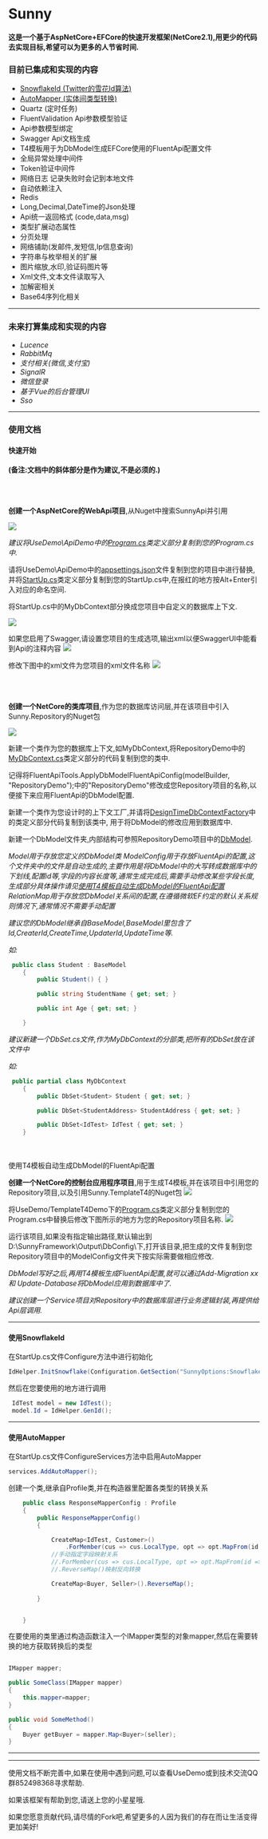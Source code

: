 # Sunny
**这是一个基于AspNetCore+EFCore的快速开发框架(NetCore2.1),用更少的代码去实现目标,希望可以为更多的人节省时间.**


### 目前已集成和实现的内容

- <a href="#snowflakeId">SnowflakeId (Twitter的雪花Id算法)</a>
- <a href="#autoMapper">AutoMapper (实体间类型转换)</a>
- Quartz (定时任务)
- FluentValidation Api参数模型验证
- Api参数模型绑定
- Swagger Api文档生成
- T4模板用于为DbModel生成EFCore使用的FluentApi配置文件
- 全局异常处理中间件
- Token验证中间件
- 网络日志 记录失败时会记到本地文件
- 自动依赖注入
- Redis
- Long,Decimal,DateTime的Json处理
- Api统一返回格式 (code,data,msg)
- 类型扩展动态属性
- 分页处理
- 网络铺助(发邮件,发短信,Ip信息查询)
- 字符串与枚举相关的扩展
- 图片缩放,水印,验证码图片等
- Xml文件,文本文件读取写入
- 加解密相关
- Base64序列化相关

---

### 未来打算集成和实现的内容

- *Lucence*
- *RabbitMq*
- *支付相关(微信,支付宝)*
- *SignalR*
- *微信登录*
- *基于Vue的后台管理UI*
- *Sso*

---  

### 使用文档

#### 快速开始


**(备注:文档中的斜体部分是作为建议,不是必须的.)**

<br/>
<br/>

**创建一个AspNetCore的WebApi项目**,从Nuget中搜索SunnyApi并引用

![](Doc/packApi.png)


*建议将UseDemo\ApiDemo中的[Program.cs](https://github.com/MackYang/Sunny/blob/master/UseDemo/ApiDemo/Program.cs)类定义部分复制到您的Program.cs中.*

请将UseDemo\ApiDemo中的[appsettings.json](https://github.com/MackYang/Sunny/tree/master/UseDemo/ApiDemo/appsettings.json)文件复制到您的项目中进行替换,并将[StartUp.cs](https://github.com/MackYang/Sunny/tree/master/UseDemo/ApiDemo/Startup.cs)类定义部分复制到您的StartUp.cs中,在报红的地方按Alt+Enter引入对应的命名空间.


将StartUp.cs中的MyDbContext部分换成您项目中自定义的数据库上下文.

![](Doc/myDbContext.png)


如果您启用了Swagger,请设置您项目的生成选项,输出xml以便SwaggerUI中能看到Api的注释内容
![](Doc/commentXml.png)


修改下图中的xml文件为您项目的xml文件名称
![](Doc/swaggerXml.png)

<br/>
<br/>

**创建一个NetCore的类库项目**,作为您的数据库访问层,并在该项目中引入Sunny.Repository的Nuget包

![](Doc/packRepository.png)


新建一个类作为您的数据库上下文,如MyDbContext,将RepositoryDemo中的[MyDbContext.cs](https://github.com/MackYang/Sunny/blob/master/UseDemo/RepositoryDemo/MyDbContext.cs)类定义部分的代码复制到您的类中.

记得将FluentApiTools.ApplyDbModelFluentApiConfig(modelBuilder, "RepositoryDemo");中的"RepositoryDemo"修改成您Repository项目的名称,以便接下来应用FluentApi的DbModel配置.


新建一个类作为您设计时的上下文工厂,并请将[DesignTimeDbContextFactory](https://github.com/MackYang/Sunny/blob/master/UseDemo/RepositoryDemo/DesignTimeDbContextFactory.cs)中的类定义部分代码复制到该类中,
用于将DbModel的修改应用到数据库中.


新建一个DbModel文件夹,内部结构可参照RepositoryDemo项目中的[DbModel](https://github.com/MackYang/Sunny/tree/master/UseDemo/RepositoryDemo/DbModel).


*Model用于存放您定义的DbModel类*
*ModelConfig用于存放FluentApi的配置,这个文件夹中的文件是自动生成的,主要作用是将DbModel中的大写转成数据库中的下划线,配置id等,字段的内容长度等,通常生成完成后,需要手动修改某些字段长度,生成部分具体操作请见<a href="#t4DbModel">使用T4模板自动生成DbModel的FluentApi配置</a>*
*RelationMap用于存放您DbModel关系间的配置,在遵循微软EF约定的默认关系规则情况下,通常情况不需要手动配置*


*建议您的DbModel继承自BaseModel,BaseModel里包含了Id,CreaterId,CreateTime,UpdaterId,UpdateTime等.*

*如:*

``` cs
 public class Student : BaseModel
    {
        public Student() { }

        public string StudentName { get; set; }

        public int Age { get; set; }

    }

```


*建议新建一个DbSet.cs文件,作为MyDbContext的分部类,把所有的DbSet放在该文件中*

*如:*
``` cs
 public partial class MyDbContext
    {
        public DbSet<Student> Student { get; set; }

        public DbSet<StudentAddress> StudentAddress { get; set; }

        public DbSet<IdTest> IdTest { get; set; }
    }

```


<br/>
<br/>
<a name="t4DbModel">使用T4模板自动生成DbModel的FluentApi配置</a>

**创建一个NetCore的控制台应用程序项目**,用于生成T4模板,并在该项目中引用您的Repository项目,以及引用Sunny.TemplateT4的Nuget包
![](Doc/packT4.png)

将UseDemo/TemplateT4Demo下的[Program.cs](https://github.com/MackYang/Sunny/blob/master/UseDemo/TemplateT4Demo/Program.cs)类定义部分复制到您的Program.cs中替换后修改下图所示的地方为您的Repository项目名称.
![](Doc/T4Repository.png)

运行该项目,如果没有指定输出路径,默认输出到D:\SunnyFramework\Output\DbConfig\下,打开该目录,把生成的文件复制到您Repository项目中的ModelConfig文件夹下按实际需要做相应修改.


*DbModel写好之后,再用T4模板生成FluentApi配置,就可以通过Add-Migration xx 和 Update-Database将DbModel应用到数据库中了.*


*建议创建一个Service项目对Repository中的数据库层进行业务逻辑封装,再提供给Api层调用.*

---

#### <a name="snowflakeId">使用SnowflakeId</a>

在StartUp.cs文件Configure方法中进行初始化
```cs
IdHelper.InitSnowflake(Configuration.GetSection("SunnyOptions:SnowflakeOption").Get<SnowflakeOption>());

```
然后在您要使用的地方进行调用
```cs
 IdTest model = new IdTest();
 model.Id = IdHelper.GenId();
```

---

#### <a name="autoMapper">使用AutoMapper</a>

在StartUp.cs文件ConfigureServices方法中启用AutoMapper

```cs
services.AddAutoMapper();
```

创建一个类,继承自Profile类,并在构造器里配置各类型的转换关系

```cs
    public class ResponseMapperConfig : Profile
    {
        public ResponseMapperConfig()
        {

            CreateMap<IdTest, Customer>()
                .ForMember(cus => cus.LocalType, opt => opt.MapFrom(id => id.requestType)).ReverseMap();
            //手动指定字段映射关系
            //.ForMember(cus => cus.LocalType, opt => opt.MapFrom(id => id.requestType))
            //.ReverseMap()映射反向转换

            CreateMap<Buyer, Seller>().ReverseMap();
           
        }


    }
```

在要使用的类里通过构造函数注入一个IMapper类型的对象mapper,然后在需要转换的地方获取转换后的类型

``` cs

IMapper mapper;

public SomeClass(IMapper mapper)
{
    this.mapper=mapper;
}

public void SomeMethod()
{
    Buyer getBuyer = mapper.Map<Buyer>(seller);
}
```

---


---

使用文档不断完善中,如果在使用中遇到问题,可以查看UseDemo或到技术交流QQ群852498368寻求帮助.

如果该框架有帮助到您,请送上您的小星星哦.

如果您愿意贡献代码,请尽情的Fork吧,希望更多的人因为我们的存在而让生活变得更加美好!

